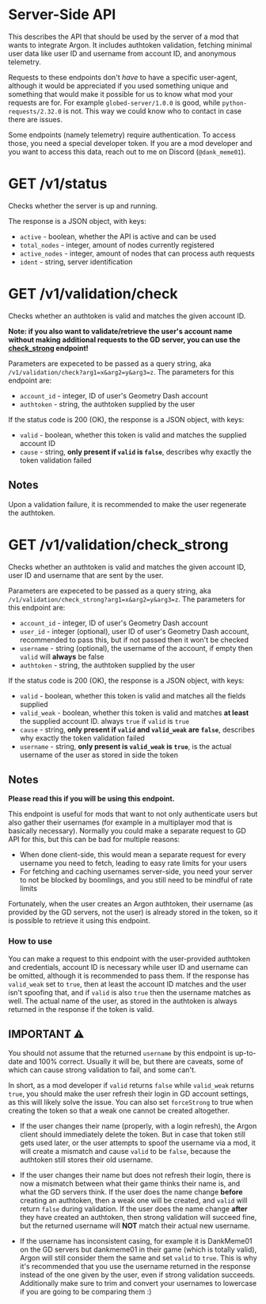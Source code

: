 # Server-Side API

This describes the API that should be used by the server of a mod that wants to integrate Argon. It includes authtoken validation, fetching minimal user data like user ID and username from account ID, and anonymous telemetry.

Requests to these endpoints don't *have* to have a specific user-agent, although it would be appreciated if you used something unique and something that would make it possible for us to know what mod your requests are for. For example `globed-server/1.0.0` is good, while `python-requests/2.32.0` is not. This way we could know who to contact in case there are issues.

Some endpoints (namely telemetry) require authentication. To access those, you need a special developer token. If you are a mod developer and you want to access this data, reach out to me on Discord (`@dank_meme01`).

# GET /v1/status

Checks whether the server is up and running.

The response is a JSON object, with keys:

* `active` - boolean, whether the API is active and can be used
* `total_nodes` - integer, amount of nodes currently registered
* `active_nodes` - integer, amount of nodes that can process auth requests
* `ident` - string, server identification

# GET /v1/validation/check

Checks whether an authtoken is valid and matches the given account ID.

**Note: if you also want to validate/retrieve the user's account name without making additional requests to the GD server, you can use the [check_strong](#get-v1validationcheck_strong) endpoint!**

Parameters are expeceted to be passed as a query string, aka `/v1/validation/check?arg1=x&arg2=y&arg3=z`. The parameters for this endpoint are:

* `account_id` - integer, ID of user's Geometry Dash account
* `authtoken` - string, the authtoken supplied by the user

If the status code is 200 (OK), the response is a JSON object, with keys:

* `valid` - boolean, whether this token is valid and matches the supplied account ID
* `cause` - string, **only present if `valid` is `false`**, describes why exactly the token validation failed

## Notes

Upon a validation failure, it is recommended to make the user regenerate the authtoken.

# GET /v1/validation/check_strong

Checks whether an authtoken is valid and matches the given account ID, user ID and username that are sent by the user.

Parameters are expeceted to be passed as a query string, aka `/v1/validation/check_strong?arg1=x&arg2=y&arg3=z`. The parameters for this endpoint are:

* `account_id` - integer, ID of user's Geometry Dash account
* `user_id` - integer (optional), user ID of user's Geometry Dash account, recommended to pass this, but if not passed then it won't be checked
* `username` - string (optional), the username of the account, if empty then `valid` will **always** be false
* `authtoken` - string, the authtoken supplied by the user

If the status code is 200 (OK), the response is a JSON object, with keys:

* `valid` - boolean, whether this token is valid and matches all the fields supplied
* `valid_weak` - boolean, whether this token is valid and matches **at least** the supplied account ID. always `true` if `valid` is `true`
* `cause` - string, **only present if `valid` and `valid_weak` are `false`**, describes why exactly the token validation failed
* `username` - string, **only present is `valid_weak` is `true`**, is the actual username of the user as stored in side the token

## Notes

**Please read this if you will be using this endpoint.**

This endpoint is useful for mods that want to not only authenticate users but also gather their usernames (for example in a multiplayer mod that is basically necessary). Normally you could make a separate request to GD API for this, but this can be bad for multiple reasons:

* When done client-side, this would mean a separate request for every username you need to fetch, leading to easy rate limits for your users
* For fetching and caching usernames server-side, you need your server to not be blocked by boomlings, and you still need to be mindful of rate limits

Fortunately, when the user creates an Argon authtoken, their username (as provided by the GD servers, not the user) is already stored in the token, so it is possible to retrieve it using this endpoint.

### How to use

You can make a request to this endpoint with the user-provided authtoken and credentials, account ID is necessary while user ID and username can be omitted, although it is recommended to pass them. If the response has `valid_weak` set to `true`, then at least the account ID matches and the user isn't spoofing that, and if `valid` is also `true` then the username matches as well. The actual name of the user, as stored in the authtoken is always returned in the response if the token is valid.

## IMPORTANT ⚠️

You should not assume that the returned `username` by this endpoint is up-to-date and 100% correct. Usually it will be, but there are caveats, some of which can cause strong validation to fail, and some can't.

In short, as a mod developer if `valid` returns `false` while `valid_weak` returns `true`, you should make the user refresh their login in GD account settings, as this will likely solve the issue. You can also set `forceStrong` to true when creating the token so that a weak one cannot be created altogether.

* If the user changes their name (properly, with a login refresh), the Argon client should immediately delete the token. But in case that token still gets used later, or the user attempts to spoof the username via a mod, it will create a mismatch and cause `valid` to be `false`, because the authtoken still stores their old username.

* If the user changes their name but does not refresh their login, there is now a mismatch between what their game thinks their name is, and what the GD servers think. If the user does the name change **before** creating an authtoken, then a weak one will be created, and `valid` will return `false` during validation. If the user does the name change **after** they have created an authtoken, then strong validation will succeed fine, but the returned username will **NOT** match their actual new username.

* If the username has inconsistent casing, for example it is DankMeme01 on the GD servers but dankmeme01 in their game (which is totally valid), Argon will still consider them the same and set `valid` to `true`. This is why it's recommended that you use the username returned in the response instead of the one given by the user, even if strong validation succeeds. Additionally make sure to trim and convert your usernames to lowercase if you are going to be comparing them :)
